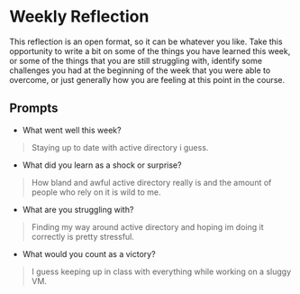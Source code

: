 # Weekly Reflection
This reflection is an open format, so it can be whatever you like. Take this opportunity to write a bit on some of the things you have learned this week, or some of the things that you are still struggling with, identify some challenges you had at the beginning of the week that you were able to overcome, or just generally how you are feeling at this point in the course.

## Prompts
- What went well this week?<br>
>Staying up to date with active directory i guess.
- What did you learn as a shock or surprise?<br>
>How bland and awful active directory really is and the amount of people who rely on it is wild to me.
- What are you struggling with?<br>
>Finding my way around active directory and hoping im doing it correctly is pretty stressful.
- What would you count as a victory?<br>
>I guess keeping up in class with everything while working on a sluggy VM.